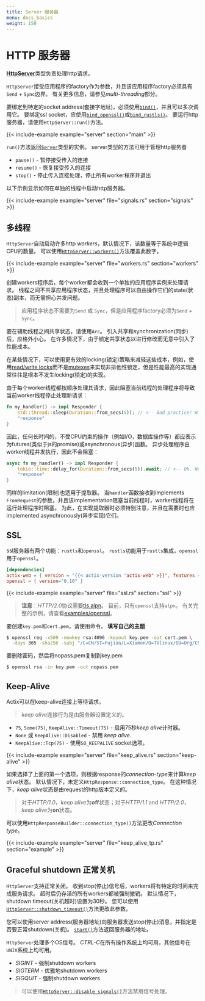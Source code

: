 ```yaml
---
title: Server 服务器
menu: docs_basics
weight: 150
---
```


# HTTP 服务器

[**HttpServer**][httpserverstruct]类型负责处理http请求。

`HttpServer`接受应用程序的factory作为参数，并且该应用程序factory必须具有`Send` + `Sync`边界。
有关更多信息，请参见*multi-threading*部分。

要绑定到特定的socket address(套接字地址)，必须使用[`bind()`][bindmethod]，并且可以多次调用它。
要绑定ssl socket，应使用[`bind_openssl()`][bindopensslmethod]或[`bind_rustls()`][bindrusttls]。
要运行http服务器，请使用`HttpServer::run()`方法。

{{< include-example example="server" section="main" >}}

`run()`方法返回[`Server`][server]类型的实例。
server类型的方法可用于管理http服务器

- `pause()` - 暂停接受传入的连接
- `resume()` - 恢复接受传入的连接 
- `stop()` - 停止传入连接处理，停止所有worker程序并退出 

以下示例显示如何在单独的线程中启动http服务器。

{{< include-example example="server" file="signals.rs" section="signals" >}}

## 多线程

`HttpServer`自动启动许多http *workers*，默认情况下，该数量等于系统中逻辑CPU的数量。
可以使用[`HttpServer::workers()`][workers]方法覆盖此数字。

{{< include-example example="server" file="workers.rs" section="workers" >}}


创建workers程序后，每个worker都会收到一个单独的应用程序实例来处理请求。
线程之间不共享应用程序状态，并且处理程序可以自由操作它们的state(状态)副本，而无需担心并发问题。

> 应用程序状态不需要为`Send` 或 `Sync`，但是应用程序factory必须为`Send` + `Sync`。

要在辅助线程之间共享状态，请使用`Arc`。
引入共享和synchronization(同步)后，应格外小心。
在许多情况下，由于锁定共享状态以进行修改而无意中引入了性能成本。

在某些情况下，可以使用更有效的locking(锁定)策略来减轻这些成本，例如，使用[read/write locks](https://doc.rust-lang.org/std/sync/struct.RwLock.html)而不是[mutexes](https://doc.rust-lang.org/std/sync/struct.Mutex.html)来实现非排他性锁定，但是性能最高的实现通常往往是根本不发生locking(锁定)的实现。

由于每个worker线程都按顺序处理其请求，因此阻塞当前线程的处理程序将导致当前worker线程停止处理新请求：

```rust
fn my_handler() -> impl Responder {
    std::thread::sleep(Duration::from_secs(5)); // <-- Bad practice! Will cause the current worker thread to hang!
    "response"
}
```

因此，任何长时间的，不受CPU约束的操作（例如I/O，数据库操作等）都应表示为futures(类似于js的promise)或asynchronous(异步)函数。
异步处理程序由worker线程并发执行，因此不会阻塞：

```rust
async fn my_handler() -> impl Responder {
    tokio::time::delay_for(Duration::from_secs(5)).await; // <-- Ok. Worker thread will handle other requests here
    "response"
}
```

同样的limitation(限制)也适用于提取器。
当`handler`函数接收到implements `FromRequest`的参数，并且该implementation阻塞当前线程时，worker线程将在运行处理程序时阻塞。
为此，在实现提取器时必须特别注意，并且在需要时也应implemented asynchronously(异步实现)它们。

## SSL

ssl服务器有两个功能：`rustls`和`openssl`。
`rustls`功能用于`rustls`集成，`openssl`用于`openssl`。

```toml
[dependencies]
actix-web = { version = "{{< actix-version "actix-web" >}}", features = ["openssl"] }
openssl = { version="0.10" }
```

{{< include-example example="server" file="ssl.rs" section="ssl" >}}

> **注意**：*HTTP/2.0*协议需要[tls alpn][tlsalpn]。
> 目前，只有`openssl`支持`alpn`。
> 有关完整的示例，请查看[examples/openssl][exampleopenssl]。

要创建`key.pem`和`cert.pem`，请使用命令。
**填写自己的主题**

```bash
$ openssl req -x509 -newkey rsa:4096 -keyout key.pem -out cert.pem \
  -days 365 -sha256 -subj "/C=CN/ST=Fujian/L=Xiamen/O=TVlinux/OU=Org/CN=muro.lxd"
```

要删除密码，然后将nopass.pem复制到key.pem

```bash
$ openssl rsa -in key.pem -out nopass.pem
```

## Keep-Alive

Actix可以在keep-alive连接上等待请求。

> *keep alive*连接行为是由服务器设置定义的。

- `75`, `Some(75)`, `KeepAlive::Timeout(75)` - 启用75秒*keep alive*计时器。
- `None` 或 `KeepAlive::Disabled` - 禁用 *keep alive*.
- `KeepAlive::Tcp(75)` - 使用`SO_KEEPALIVE` socket选项。

{{< include-example example="server" file="keep_alive.rs" section="keep-alive" >}}

如果选择了上面的第一个选项，则根据response的*connection-type*来计算*keep alive*状态。
默认情况下，未定义`HttpResponse::connection_type`。
在这种情况下，*keep alive*状态是由request的http版本定义的。

> 对于*HTTP/1.0*，*keep alive*为**off**状态；对于*HTTP/1.1* and *HTTP/2.0*，*keep alive*为**on**状态。

可以使用`HttpResponseBuilder::connection_type()`方法更改*Connection type*。

{{< include-example example="server" file="keep_alive_tp.rs" section="example" >}}

## Graceful shutdown 正常关机

`HttpServer`支持正常关闭。
收到stop(停止)信号后，workers将有特定的时间来完成服务请求。
超时后仍存活的所有workers都被强制撤销。
默认情况下，shutdown timeout(关机超时)设置为30秒。
您可以使用[`HttpServer::shutdown_timeout()`][shutdowntimeout]方法更改此参数。

您可以使用server address(服务器地址)向服务器发送stop(停止)消息，并指定是否要正常shutdown(关机)。
[`start()`][startmethod]方法返回服务器的地址。

`HttpServer`处理多个OS信号。
*CTRL-C*在所有操作系统上均可用，其他信号在`UNIX`系统上均可用。

- *SIGINT* - 强制shutdown workers
- *SIGTERM* - 优雅地shutdown workers
- *SIGQUIT* - 强制shutdown workers

> 可以使用[`HttpServer::disable_signals()`][disablesignals]方法禁用信号处理。

[server]: https://docs.rs/actix-web/2/actix_web/dev/struct.Server.html
[httpserverstruct]: https://docs.rs/actix-web/2/actix_web/struct.HttpServer.html
[bindmethod]: https://docs.rs/actix-web/2/actix_web/struct.HttpServer.html#method.bind
[bindopensslmethod]: https://docs.rs/actix-web/2/actix_web/struct.HttpServer.html#method.bind_openssl
[bindrusttls]: https://docs.rs/actix-web/2/actix_web/struct.HttpServer.html#method.bind_rustls
[startmethod]: https://docs.rs/actix-web/2/actix_web/struct.HttpServer.html#method.start
[workers]: https://docs.rs/actix-web/2/actix_web/struct.HttpServer.html#method.workers
[tlsalpn]: https://tools.ietf.org/html/rfc7301
[exampleopenssl]: https://github.com/actix/examples/blob/master/openssl
[shutdowntimeout]: https://docs.rs/actix-web/2/actix_web/struct.HttpServer.html#method.shutdown_timeout
[disablesignals]: https://docs.rs/actix-web/2/actix_web/struct.HttpServer.html#method.disable_signals
